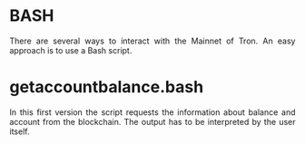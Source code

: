 # BASH

<p align="justify">There are several ways to interact with the Mainnet of Tron. An easy 
approach is to use a Bash script.</p>

# getaccountbalance.bash
<p align="justify">In this first version the script requests the information about
balance and account from the blockchain. The output has to be interpreted by the user
itself.</p>
